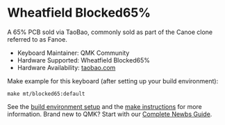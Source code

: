 # Wheatfield Blocked65%

A 65% PCB sold via TaoBao, commonly sold as part of the Canoe clone referred to as Fanoe.

* Keyboard Maintainer: QMK Community
* Hardware Supported: Wheatfield Blocked65%
* Hardware Availability: [taobao.com](https://item.taobao.com/item.htm?id=570827341563&spm=1101.1101.N.N.b124829)

Make example for this keyboard (after setting up your build environment):

    make mt/blocked65:default

See the [build environment setup](https://docs.qmk.fm/#/getting_started_build_tools) and the [make instructions](https://docs.qmk.fm/#/getting_started_make_guide) for more information. Brand new to QMK? Start with our [Complete Newbs Guide](https://docs.qmk.fm/#/newbs).
